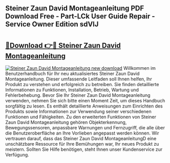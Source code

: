 ## Steiner Zaun David Montageanleitung PDF Download Free - Part-LCk User Guide Repair - Service Owner Edition sdVlJ

# <h2><a href="http://df8y0q.blite.top/?on=Steiner+Zaun+David+Montageanleitung">🔗Download 👉🔴 Steiner Zaun David Montageanleitung</a></h2>

[![Steiner Zaun David Montageanleitung new download](https://i.imgur.com/lujVjoI.png)](http://df8y0q.blite.top/?on=Steiner+Zaun+David+Montageanleitung)
Willkommen im Benutzerhandbuch für Ihr neu aktualisiertes Steiner Zaun David Montageanleitung. Dieser umfassende Leitfaden soll Ihnen helfen, Ihr Produkt zu verstehen und erfolgreich zu betreiben. Sie finden detaillierte Informationen zu Funktionen, Installation, Betrieb, Wartung und Fehlerbehebung. Bevor Sie Ihr Steiner Zaun David Montageanleitung verwenden, nehmen Sie sich bitte einen Moment Zeit, um dieses Handbuch sorgfältig zu lesen. Es enthält detaillierte Anweisungen zum Einrichten des Produkts sowie Informationen zur Verwendung seiner verschiedenen Funktionen und Fähigkeiten. Zu den erweiterten Funktionen von Steiner Zaun David Montageanleitung gehören Objekterkennung, Bewegungssensoren, anpassbare Warnungen und Fernzugriff, die alle über die Benutzeroberfläche an Ihre Vorlieben angepasst werden können. Wir vertrauen darauf, dass das Steiner Zaun David MontageanleitungD eine unschätzbare Ressource für Ihre Bemühungen war, Ihr neues Produkt zu meistern. Sollten Sie Hilfe benötigen, steht Ihnen unser Kundenservice zur Verfügung.
